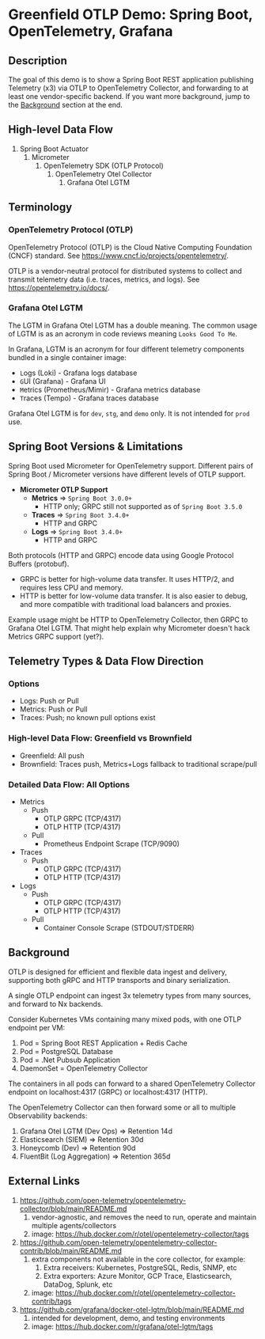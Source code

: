 # Greenfield OTLP Demo: Spring Boot, OpenTelemetry, Grafana

## Description
The goal of this demo is to show a Spring Boot REST application publishing Telemetry (x3) via OTLP to OpenTelemetry Collector, and forwarding to at least one vendor-specific backend.
If you want more background, jump to the [Background](#background) section at the end.

## High-level Data Flow

1. Spring Boot Actuator
   1. Micrometer
      1. OpenTelemetry SDK (OTLP Protocol)
         1. OpenTelemetry Otel Collector
            1. Grafana Otel LGTM

## Terminology

### OpenTelemetry Protocol (OTLP)

OpenTelemetry Protocol (OTLP) is the Cloud Native Computing Foundation (CNCF) standard. See https://www.cncf.io/projects/opentelemetry/.

OTLP is a vendor-neutral protocol for distributed systems to collect and transmit telemetry data (i.e. traces, metrics, and logs). See https://opentelemetry.io/docs/.

### Grafana Otel LGTM

The LGTM in Grafana Otel LGTM has a double meaning. The common usage of LGTM is as an acronym in code reviews meaning `Looks Good To Me`.

In Grafana, LGTM is an acronym for four different telemetry components bundled in a single container image:
- `L`ogs (Loki) - Grafana logs database
- `G`UI (Grafana) - Grafana UI
- `M`etrics (Prometheus/Mimir) - Grafana metrics database
- `T`races (Tempo) - Grafana traces database

Grafana Otel LGTM is for `dev`, `stg`, and `demo` only. It is not intended for `prod` use.

## Spring Boot Versions & Limitations

Spring Boot used Micrometer for OpenTelemetry support. Different pairs of Spring Boot / Micrometer versions have different levels of OTLP support.

- **Micrometer OTLP Support**
  - **Metrics** => `Spring Boot 3.0.0+`
    - HTTP only; GRPC still not supported as of `Spring Boot 3.5.0`
  - **Traces** => `Spring Boot 3.4.0+`
    - HTTP and GRPC
  - **Logs** => `Spring Boot 3.4.0+`
    - HTTP and GRPC

Both protocols (HTTP and GRPC) encode data using Google Protocol Buffers (protobuf).
- GRPC is better for high-volume data transfer. It uses HTTP/2, and requires less CPU and memory.
- HTTP is better for low-volume data transfer. It is also easier to debug, and more compatible with traditional load balancers and proxies.

Example usage might be HTTP to OpenTelemetry Collector, then GRPC to Grafana Otel LGTM. That might help explain why Micrometer doesn't hack Metrics GRPC support (yet?).

## Telemetry Types & Data Flow Direction

### Options

- Logs: Push or Pull
- Metrics: Push or Pull
- Traces: Push; no known pull options exist

### High-level Data Flow: Greenfield vs Brownfield

- Greenfield: All push
- Brownfield: Traces push, Metrics+Logs fallback to traditional scrape/pull

### Detailed Data Flow: All Options

- Metrics
  - Push
    - OTLP GRPC (TCP/4317)
    - OTLP HTTP (TCP/4317)
  - Pull
    - Prometheus Endpoint Scrape (TCP/9090)
- Traces
  - Push
    - OTLP GRPC (TCP/4317)
    - OTLP HTTP (TCP/4317)
- Logs
  - Push
      - OTLP GRPC (TCP/4317)
      - OTLP HTTP (TCP/4317)
  - Pull
      - Container Console Scrape (STDOUT/STDERR)

## Background

OTLP is designed for efficient and flexible data ingest and delivery, supporting both gRPC and HTTP transports and binary serialization.

A single OTLP endpoint can ingest 3x telemetry types from many sources, and forward to Nx backends.

Consider Kubernetes VMs containing many mixed pods, with one OTLP endpoint per VM:
1. Pod = Spring Boot REST Application + Redis Cache
2. Pod = PostgreSQL Database
3. Pod = .Net Pubsub Application
4. DaemonSet = OpenTelemetry Collector

The containers in all pods can forward to a shared OpenTelemetry Collector endpoint on localhost:4317 (GRPC) or localhost:4317 (HTTP).

The OpenTelemetry Collector can then forward some or all to multiple Observability backends:
1. Grafana Otel LGTM (Dev Ops) => Retention 14d
2. Elasticsearch (SIEM) => Retention 30d
3. Honeycomb (Dev) => Retention 90d
4. FluentBit (Log Aggregation) => Retention 365d

## External Links

1. https://github.com/open-telemetry/opentelemetry-collector/blob/main/README.md
    1. vendor-agnostic, and removes the need to run, operate and maintain multiple agents/collectors
    2. image: https://hub.docker.com/r/otel/opentelemetry-collector/tags
2. https://github.com/open-telemetry/opentelemetry-collector-contrib/blob/main/README.md
    1. extra components not available in the core collector, for example:
        1. Extra receivers: Kubernetes, PostgreSQL, Redis, SNMP, etc
        2. Extra exporters: Azure Monitor, GCP Trace, Elasticsearch, DataDog, Splunk, etc
    2. image: https://hub.docker.com/r/otel/opentelemetry-collector-contrib/tags
3. https://github.com/grafana/docker-otel-lgtm/blob/main/README.md
    1. intended for development, demo, and testing environments
    2. image: https://hub.docker.com/r/grafana/otel-lgtm/tags
